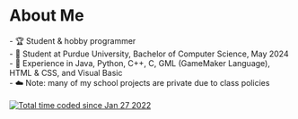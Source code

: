 <h1> About Me </h1>
- 🏆 Student & hobby programmer <br>
- 🏫 Student at Purdue University, Bachelor of Computer Science, May 2024 <br>
- 🧠 Experience in Java, Python, C++, C, GML (GameMaker Language), HTML & CSS, and Visual Basic <br>
- ☁️ Note: many of my school projects are private due to class policies
<br><br>
<a href="https://wakatime.com/@c5a09c1a-4d73-4f84-b681-2459790f9e75"><img src="https://wakatime.com/badge/user/c5a09c1a-4d73-4f84-b681-2459790f9e75.svg" alt="Total time coded since Jan 27 2022" /></a>
